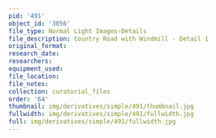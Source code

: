 ```yaml
---
pid: '491'
object_id: '3056'
file_type: Normal Light Images›Details
file_description: Country Road with Windmill - Detail 1
original_format:
research_date:
researchers:
equipment_used:
file_location:
file_notes:
collection: curatorial_files
order: '64'
thumbnail: img/derivatives/simple/491/thumbnail.jpg
fullwidth: img/derivatives/simple/491/fullwidth.jpg
full: img/derivatives/simple/491/fullwidth.jpg
---
```

